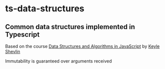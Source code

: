 # ts-data-structures

## Common data structures implemented in Typescript

Based on the course [Data Structures and Algorithms in JavaScript](https://egghead.io/courses/data-structures-and-algorithms-in-javascript) by [Keyle Shevlin](https://kyleshevlin.com/)

Immutability is guaranteed over arguments received
